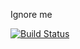 Ignore me

[![Build Status](https://travis-ci.org/rokob/andyandtaya.svg?branch=master)](https://travis-ci.org/rokob/andyandtaya)
